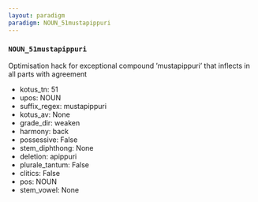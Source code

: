 ```yaml
---
layout: paradigm
paradigm: NOUN_51mustapippuri
---
```

### ` NOUN_51mustapippuri `

Optimisation hack for exceptional compound ’mustapippuri’ that inflects in all parts with agreement
* kotus_tn: 51
* upos: NOUN
* suffix_regex: mustapippuri
* kotus_av: None
* grade_dir: weaken
* harmony: back
* possessive: False
* stem_diphthong: None
* deletion: apippuri
* plurale_tantum: False
* clitics: False
* pos: NOUN
* stem_vowel: None
